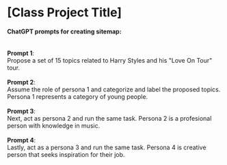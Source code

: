 # [Class Project Title]
**ChatGPT prompts for creating sitemap:**\
<br /><br />
**Prompt 1**:<br /> Propose a set of 15 topics related to Harry Styles and his "Love On Tour" tour.
<br /><br />
**Prompt 2**:<br /> Assume the role of persona 1 and categorize and label the proposed topics. Persona 1 represents a category of young people.
<br /><br />
**Prompt 3**:<br /> Next, act as persona 2 and run the same task. Persona 2 is a profesional person with knowledge in music.
<br /><br />
**Prompt 4**:<br /> Lastly, act as a persona 3 and run the same task. Persona 4 is creative person that seeks inspiration for their job.
